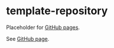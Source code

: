 # template-repository

Placeholder for [GitHub pages].

See [GitHub page].

[GitHub page]: https://garage.senzing.com/template-repository
[GitHub pages]: https://pages.github.com/

